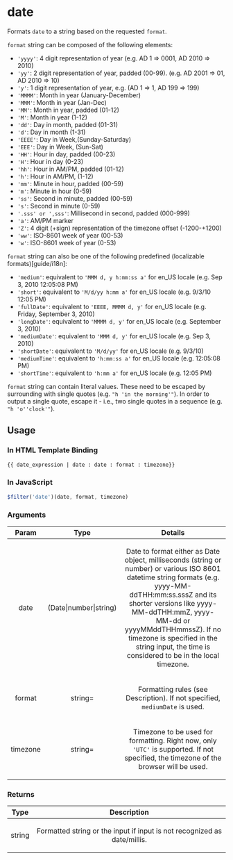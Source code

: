 



# date








Formats `date` to a string based on the requested `format`.

  `format` string can be composed of the following elements:

  * `'yyyy'`: 4 digit representation of year (e.g. AD 1 => 0001, AD 2010 => 2010)
  * `'yy'`: 2 digit representation of year, padded (00-99). (e.g. AD 2001 => 01, AD 2010 => 10)
  * `'y'`: 1 digit representation of year, e.g. (AD 1 => 1, AD 199 => 199)
  * `'MMMM'`: Month in year (January-December)
  * `'MMM'`: Month in year (Jan-Dec)
  * `'MM'`: Month in year, padded (01-12)
  * `'M'`: Month in year (1-12)
  * `'dd'`: Day in month, padded (01-31)
  * `'d'`: Day in month (1-31)
  * `'EEEE'`: Day in Week,(Sunday-Saturday)
  * `'EEE'`: Day in Week, (Sun-Sat)
  * `'HH'`: Hour in day, padded (00-23)
  * `'H'`: Hour in day (0-23)
  * `'hh'`: Hour in AM/PM, padded (01-12)
  * `'h'`: Hour in AM/PM, (1-12)
  * `'mm'`: Minute in hour, padded (00-59)
  * `'m'`: Minute in hour (0-59)
  * `'ss'`: Second in minute, padded (00-59)
  * `'s'`: Second in minute (0-59)
  * `'.sss' or ',sss'`: Millisecond in second, padded (000-999)
  * `'a'`: AM/PM marker
  * `'Z'`: 4 digit (+sign) representation of the timezone offset (-1200-+1200)
  * `'ww'`: ISO-8601 week of year (00-53)
  * `'w'`: ISO-8601 week of year (0-53)

  `format` string can also be one of the following predefined
  (localizable formats)[guide/i18n]:

  * `'medium'`: equivalent to `'MMM d, y h:mm:ss a'` for en_US locale
    (e.g. Sep 3, 2010 12:05:08 PM)
  * `'short'`: equivalent to `'M/d/yy h:mm a'` for en_US  locale (e.g. 9/3/10 12:05 PM)
  * `'fullDate'`: equivalent to `'EEEE, MMMM d, y'` for en_US  locale
    (e.g. Friday, September 3, 2010)
  * `'longDate'`: equivalent to `'MMMM d, y'` for en_US  locale (e.g. September 3, 2010)
  * `'mediumDate'`: equivalent to `'MMM d, y'` for en_US  locale (e.g. Sep 3, 2010)
  * `'shortDate'`: equivalent to `'M/d/yy'` for en_US locale (e.g. 9/3/10)
  * `'mediumTime'`: equivalent to `'h:mm:ss a'` for en_US locale (e.g. 12:05:08 PM)
  * `'shortTime'`: equivalent to `'h:mm a'` for en_US locale (e.g. 12:05 PM)

  `format` string can contain literal values. These need to be escaped by surrounding with single quotes (e.g.
  `"h 'in the morning'"`). In order to output a single quote, escape it - i.e., two single quotes in a sequence
  (e.g. `"h 'o''clock'"`).









 ## Usage
### In HTML Template Binding


```html
{{ date_expression | date : date : format : timezone}}
```

### In JavaScript

```js
$filter('date')(date, format, timezone)
```



### Arguments

| Param | Type | Details |
| :--: | :--: | :--: |
| date | (Date&#124;number&#124;string) | <p>Date to format either as Date object, milliseconds (string or number) or various ISO 8601 datetime string formats (e.g. yyyy-MM-ddTHH:mm:ss.sssZ and its shorter versions like yyyy-MM-ddTHH:mmZ, yyyy-MM-dd or yyyyMMddTHHmmssZ). If no timezone is specified in the string input, the time is considered to be in the local timezone.</p>  |
| format | string= | <p>Formatting rules (see Description). If not specified, <code>mediumDate</code> is used.</p>  |
| timezone | string= | <p>Timezone to be used for formatting. Right now, only <code>&#39;UTC&#39;</code> is supported. If not specified, the timezone of the browser will be used.</p>  |

### Returns

| Type | Description |
| :--: | :--: |
| string | <p>Formatted string or the input if input is not recognized as date/millis.</p>  |




